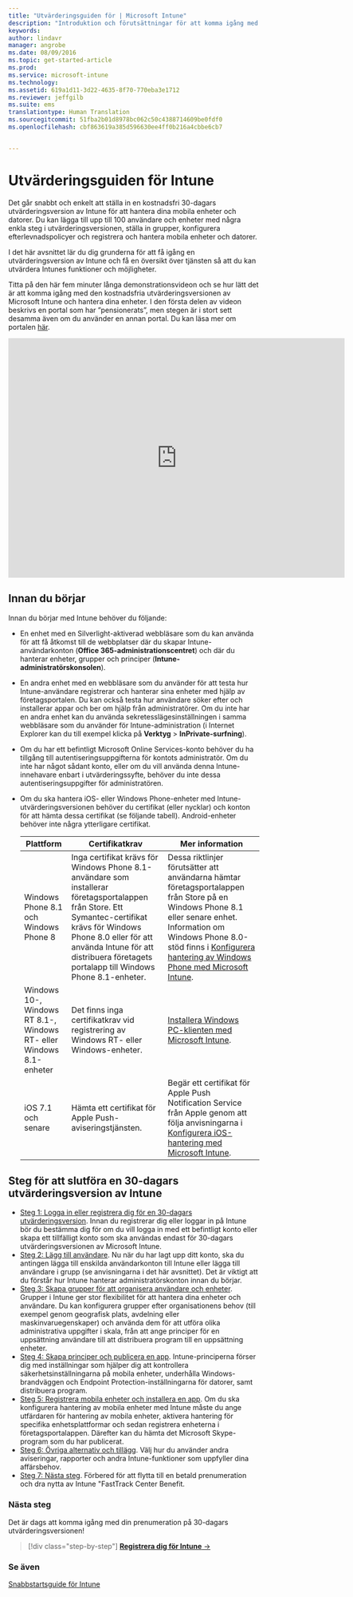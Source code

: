 ```yaml
---
title: "Utvärderingsguiden för | Microsoft Intune"
description: "Introduktion och förutsättningar för att komma igång med en kostnadsfri 30-dagars utvärderingsversion av Intune"
keywords: 
author: lindavr
manager: angrobe
ms.date: 08/09/2016
ms.topic: get-started-article
ms.prod: 
ms.service: microsoft-intune
ms.technology: 
ms.assetid: 619a1d11-3d22-4635-8f70-770eba3e1712
ms.reviewer: jeffgilb
ms.suite: ems
translationtype: Human Translation
ms.sourcegitcommit: 51fba2b01d8978bc062c50c4388714609be0fdf0
ms.openlocfilehash: cbf863619a385d596630ee4ff0b216a4cbbe6cb7


---
```


# Utvärderingsguiden för Intune
Det går snabbt och enkelt att ställa in en kostnadsfri 30-dagars utvärderingsversion av Intune för att hantera dina mobila enheter och datorer. Du kan lägga till upp till 100 användare och enheter med några enkla steg i utvärderingsversionen, ställa in grupper, konfigurera efterlevnadspolicyer och registrera och hantera mobila enheter och datorer.

I det här avsnittet lär du dig grunderna för att få igång en utvärderingsversion av Intune och få en översikt över tjänsten så att du kan utvärdera Intunes funktioner och möjligheter.

Titta på den här fem minuter långa demonstrationsvideon och se hur lätt det är att komma igång med den kostnadsfria utvärderingsversionen av Microsoft Intune och hantera dina enheter. I den första delen av videon beskrivs en portal som har ”pensionerats”, men stegen är i stort sett desamma även om du använder en annan portal. Du kan läsa mer om portalen [här](https://docs.microsoft.com/intune/deploy-use/account-portal-merged-with-Office-365).

<iframe width="675" height="480" src="https://www.youtube.com/embed/ltcZvm4VOFU" frameborder="0" allowfullscreen></iframe>

## Innan du börjar
Innan du börjar med Intune behöver du följande:

-   En enhet med en Silverlight-aktiverad webbläsare som du kan använda för att få åtkomst till de webbplatser där du skapar Intune-användarkonton (**Office 365-administrationscentret**) och där du hanterar enheter, grupper och principer (**Intune-administratörskonsolen**).

-   En andra enhet med en webbläsare som du använder för att testa hur Intune-användare registrerar och hanterar sina enheter med hjälp av företagsportalen. Du kan också testa hur användare söker efter och installerar appar och ber om hjälp från administratörer. Om du inte har en andra enhet kan du använda sekretesslägesinställningen i samma webbläsare som du använder för Intune-administration (i Internet Explorer kan du till exempel klicka på **Verktyg** &gt; **InPrivate-surfning**).

-   Om du har ett befintligt Microsoft Online Services-konto behöver du ha tillgång till autentiseringsuppgifterna för kontots administratör. Om du inte har något sådant konto, eller om du vill använda denna Intune-innehavare enbart i utvärderingssyfte, behöver du inte dessa autentiseringsuppgifter för administratören.

-   Om du ska hantera iOS- eller Windows Phone-enheter med Intune-utvärderingsversionen behöver du certifikat (eller nycklar) och konton för att hämta dessa certifikat (se följande tabell). Android-enheter behöver inte några ytterligare certifikat.

    |Plattform|Certifikatkrav|Mer information|
    |------------|----------------------------|--------------------|
    |Windows Phone 8.1 och Windows Phone 8 |Inga certifikat krävs för Windows Phone 8.1-användare som installerar företagsportalappen från Store. Ett Symantec-certifikat krävs för Windows Phone 8.0 eller för att använda Intune för att distribuera företagets portalapp till Windows Phone 8.1-enheter.|Dessa riktlinjer förutsätter att användarna hämtar företagsportalappen från Store på en Windows Phone 8.1 eller senare enhet. Information om Windows Phone 8.0-stöd finns i [Konfigurera hantering av Windows Phone med Microsoft Intune](/Intune/Deploy-Use/set-up-windows-phone-management-with-microsoft-intune).|
    |Windows 10-, Windows RT 8.1-, Windows RT- eller Windows 8.1-enheter|Det finns inga certifikatkrav vid registrering av Windows RT- eller Windows-enheter.|[Installera Windows PC-klienten med Microsoft Intune](/Intune/Deploy-Use/install-the-windows-pc-client-with-microsoft-intune).|
    |iOS 7.1 och senare|Hämta ett certifikat för Apple Push-aviseringstjänsten.|Begär ett certifikat för Apple Push Notification Service från Apple genom att följa anvisningarna i [Konfigurera iOS-hantering med Microsoft Intune](/Intune/Deploy-Use/set-up-ios-and-mac-management-with-microsoft-intune).|

## Steg för att slutföra en 30-dagars utvärderingsversion av Intune
- [Steg 1: Logga in eller registrera dig för en 30-dagars utvärderingsversion](get-started-with-a-30-day-trial-of-microsoft-intune-step-1.md). Innan du registrerar dig eller loggar in på Intune bör du bestämma dig för om du vill logga in med ett befintligt konto eller skapa ett tillfälligt konto som ska användas endast för 30-dagars utvärderingsversionen av Microsoft Intune.
- [Steg 2: Lägg till användare](get-started-with-a-30-day-trial-of-microsoft-intune-step-2.md). Nu när du har lagt upp ditt konto, ska du antingen lägga till enskilda användarkonton till Intune eller lägga till användare i grupp (se anvisningarna i det här avsnittet). Det är viktigt att du förstår hur Intune hanterar administratörskonton innan du börjar.
- [Steg 3: Skapa grupper för att organisera användare och enheter](get-started-with-a-30-day-trial-of-microsoft-intune-step-3.md). Grupper i Intune ger stor flexibilitet för att hantera dina enheter och användare. Du kan konfigurera grupper efter organisationens behov (till exempel genom geografisk plats, avdelning eller maskinvaruegenskaper) och använda dem för att utföra olika administrativa uppgifter i skala, från att ange principer för en uppsättning användare till att distribuera program till en uppsättning enheter.
- [Steg 4: Skapa principer och publicera en app](get-started-with-a-30-day-trial-of-microsoft-intune-step-4.md). Intune-principerna förser dig med inställningar som hjälper dig att kontrollera säkerhetsinställningarna på mobila enheter, underhålla Windows-brandväggen och Endpoint Protection-inställningarna för datorer, samt distribuera program.
- [Steg 5: Registrera mobila enheter och installera en app](get-started-with-a-30-day-trial-of-microsoft-intune-step-5.md). Om du ska konfigurera hantering av mobila enheter med Intune måste du ange utfärdaren för hantering av mobila enheter, aktivera hantering för specifika enhetsplattformar och sedan registrera enheterna i företagsportalappen. Därefter kan du hämta det Microsoft Skype-program som du har publicerat.
- [Steg 6: Övriga alternativ och tillägg](get-started-with-a-30-day-trial-of-microsoft-intune-step-6.md). Välj hur du använder andra aviseringar, rapporter och andra Intune-funktioner som uppfyller dina affärsbehov.
- [Steg 7: Nästa steg](get-started-with-a-30-day-trial-of-microsoft-intune-step-7.md). Förbered för att flytta till en betald prenumeration och dra nytta av Intune "FastTrack Center Benefit.


### Nästa steg
Det är dags att komma igång med din prenumeration på 30-dagars utvärderingsversionen!

>[!div class="step-by-step"]
[**Registrera dig för Intune** &rarr;](.\get-started-with-a-30-day-trial-of-microsoft-intune-step-1.md)

### Se även
[Snabbstartsguide för Intune](/intune/get-started/start-with-a-paid-subscription-to-microsoft-intune)



<!--HONumber=Aug16_HO2-->


